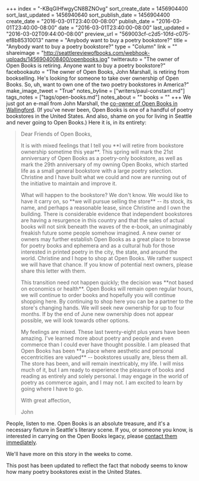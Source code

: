 +++
index = "-KBqGIHfwgyCN8BZNOvg"
sort_create_date = 1456904400
sort_last_updated = 1456940640
sort_publish_date = 1456904400
create_date = "2016-03-01T23:40:00-08:00"
publish_date = "2016-03-01T23:40:00-08:00"
date = "2016-03-01T23:40:00-08:00"
last_updated = "2016-03-02T09:44:00-08:00"
preview_url = "569003cf-c2d5-10fd-c075-ef8b85310013"
name = "Anybody want to buy a poetry bookstore?"
title = "Anybody want to buy a poetry bookstore?"
type = "Column"
link = ""
shareimage = "http://seattlereviewofbooks.com/webhook-uploads/1456904008400/openbooks.jpg"
twitterauto = "The owner of Open Books is retiring. Anyone want to buy a poetry bookstore?"
facebookauto = "The owner of Open Books, John Marshall, is retiring from bookselling. He's looking for someone to take over ownership of Open Books. So, uh, want to own one of the two poetry bookstores in America?"
make_image_tweet = "True"
notes_byline = ["writers/paul-constant.md"]
tags_notes = ["tags/open-books.md"]
notes_about = ""
books = ""
+++
We just got an e-mail from John Marshall, the [co-owner of Open Books in Wallingford](http://www.openpoetrybooks.com/about/). (If you've never been, Open Books is one of a handful of poetry bookstores in the United States. And also, shame on you for living in Seattle and never going to Open Books.) Here it is, in its entirety:

<blockquote><p>Dear Friends of Open Books,</p>

<p>It is with mixed feelings that I tell you **I will retire from bookstore ownership sometime this year**. This spring will mark the 21st anniversary of Open Books as a poetry-only bookstore, as well as mark the 29th anniversary of my owning Open Books, which started life as a small general bookstore with a large poetry selection. Christine and I have built what we could and now are running out of the initiative to maintain and improve it.</p>

<p>What will happen to the bookstore? We don't know. We would like to have it carry on, so **we will pursue selling the store** -- its stock, its name, and perhaps a reasonable lease, since Christine and I own the building. There is considerable evidence that independent bookstores are having a resurgence in this country and that the sales of actual books will not sink beneath the waves of the e-book, an unimaginably freakish future some people somehow imagined. A new owner or owners may further establish Open Books as a great place to browse for poetry books and ephemera and as a cultural hub for those interested in printed poetry in the city, the state, and around the world. Christine and I hope to shop at Open Books. We rather suspect we will have that chance. If you know of potential next owners, please share this letter with them.</p>

<p>This transition need not happen quickly; the decision was **not based on economics or health**. Open Books will remain open regular hours, we will continue to order books and hopefully you will continue shopping here. By continuing to shop here you can be a partner to the store's changing hands. We will seek new ownership for up to four months. If by the end of June new ownership does not appear possible, we will look towards other options.</p>

<p>My feelings are mixed. These last twenty-eight plus years have been amazing. I've learned more about poetry and people and even commerce than I could ever have thought possible. I am pleased that Open Books has been **a place where aesthetic and personal eccentricities are valued** -- bookstores usually are, bless them all. The store has been, and will remain inextricably, my life. I will miss much of it, but I am ready to experience the pleasure of books and reading as entirely and solely personal. I may engage in the world of poetry as commerce again, and I may not. I am excited to learn by going where I have to go.</p>

<p>With great affection,</p>

<p>John</p></blockquote>

People, listen to me. Open Books is an absolute treasure, and it's a necessary fixture in Seattle's literary scene. If you, or someone you know, is interested in carrying on the Open Books legacy, please [contact them immediately](http://www.openpoetrybooks.com/). 

We'll have more on this story in the weeks to come.

<p class="footer">This post has been updated to reflect the fact that nobody seems to know how many poetry bookstores exist in the United States.</p>